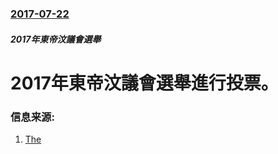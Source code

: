 ### [2017-07-22](/news/2017/07/22/index.md)

##### 2017年東帝汶議會選舉
# 2017年東帝汶議會選舉進行投票。 




### 信息来源:

1. [The](http://www.smh.com.au/world/east-timor-election-mass-turnout-amid-reported-threats-20170722-gxgiqt.html)
